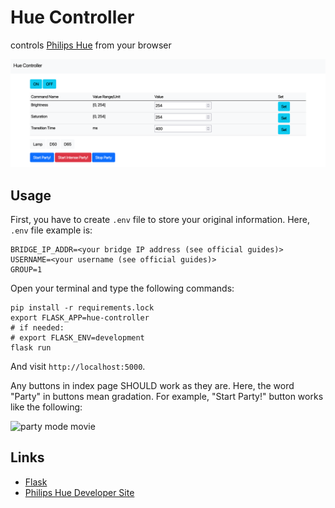 # Hue Controller

controls [Philips Hue](https://www.philips-hue.com/en-us) from your browser

![index page view](./img/index.png)

## Usage

First, you have to create `.env` file to store your original information.
Here, `.env` file example is:

```text
BRIDGE_IP_ADDR=<your bridge IP address (see official guides)>
USERNAME=<your username (see official guides)>
GROUP=1
```

Open your terminal and type the following commands:

```console
pip install -r requirements.lock
export FLASK_APP=hue-controller
# if needed:
# export FLASK_ENV=development
flask run
```

And visit `http://localhost:5000`.

Any buttons in index page SHOULD work as they are.
Here, the word "Party" in buttons mean gradation.
For example, "Start Party!" button works like the following:

![party mode movie](./img/party.gif)

## Links

- [Flask](https://flask.palletsprojects.com/en/2.0.x/)
- [Philips Hue Developer Site](https://developers.meethue.com/)
